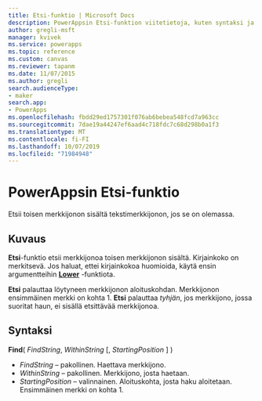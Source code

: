 ```yaml
---
title: Etsi-funktio | Microsoft Docs
description: PowerAppsin Etsi-funktion viitetietoja, kuten syntaksi ja esimerkit
author: gregli-msft
manager: kvivek
ms.service: powerapps
ms.topic: reference
ms.custom: canvas
ms.reviewer: tapanm
ms.date: 11/07/2015
ms.author: gregli
search.audienceType:
- maker
search.app:
- PowerApps
ms.openlocfilehash: fbdd29ed1757301f076ab6bebea548fcd7a963cc
ms.sourcegitcommit: 7dae19a44247ef6aad4c718fdc7c68d298b0a1f3
ms.translationtype: MT
ms.contentlocale: fi-FI
ms.lasthandoff: 10/07/2019
ms.locfileid: "71984948"
---
```

# <a name="find-function-in-powerapps"></a>PowerAppsin Etsi-funktio
Etsii toisen merkkijonon sisältä tekstimerkkijonon, jos se on olemassa.

## <a name="description"></a>Kuvaus
**Etsi**-funktio etsii merkkijonoa toisen merkkijonon sisältä. Kirjainkoko on merkitsevä. Jos haluat, ettei kirjainkokoa huomioida, käytä ensin argumentteihin **[Lower](function-lower-upper-proper.md)** -funktiota.

**Etsi** palauttaa löytyneen merkkijonon aloituskohdan.  Merkkijonon ensimmäinen merkki on kohta 1. **Etsi** palauttaa *tyhjän*, jos merkkijono, jossa suoritat haun, ei sisällä etsittävää merkkijonoa.

## <a name="syntax"></a>Syntaksi
**Find**( *FindString*, *WithinString* [, *StartingPosition* ] )

* *FindString* – pakollinen.  Haettava merkkijono.
* *WithinString* – pakollinen.  Merkkijono, josta haetaan.
* *StartingPosition* – valinnainen.  Aloituskohta, josta haku aloitetaan.  Ensimmäinen merkki on kohta 1.

